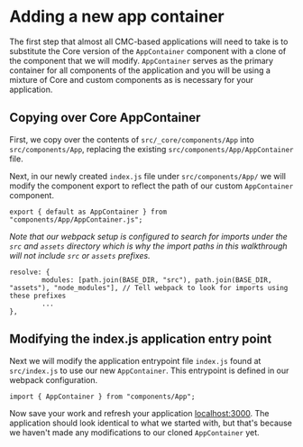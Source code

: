 # Adding a new app container

The first step that almost all CMC-based applications will need to take is to substitute the Core version of the `AppContainer` component with a clone of the component that we will modify. `AppContainer` serves as the primary container for all components of the application and you will be using a mixture of Core and custom components as is necessary for your application.

## Copying over Core AppContainer

First, we copy over the contents of `src/_core/components/App` into `src/components/App`, replacing the existing `src/components/App/AppContainer` file. 


Next, in our newly created `index.js` file under `src/components/App/` we will modify the component export to reflect the path of our custom `AppContainer` component.

```JS
export { default as AppContainer } from "components/App/AppContainer.js";
```

_Note that our webpack setup is configured to search for imports under the `src` and `assets` directory which is why the import paths in this walkthrough will not include `src` or `assets` prefixes._
```JS
resolve: {
        modules: [path.join(BASE_DIR, "src"), path.join(BASE_DIR, "assets"), "node_modules"], // Tell webpack to look for imports using these prefixes
        ...
},
```

## Modifying the index.js application entry point

Next we will modify the application entrypoint file `index.js` found at `src/index.js` to use our new `AppContainer`. This entrypoint is defined in our webpack configuration.
```JS
import { AppContainer } from "components/App";
```

Now save your work and refresh your application [localhost:3000](http://localhost:3000). The application should look identical to what we started with, but that's because we haven't made any modifications to our cloned `AppContainer` yet.
